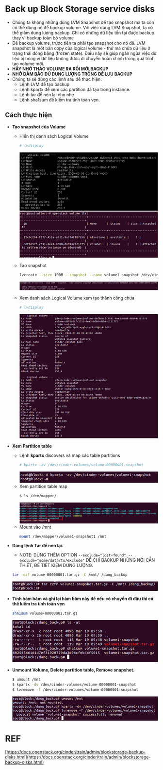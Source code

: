 ﻿# Back up Block Storage service disks

- Chúng ta không những dùng LVM Snapshot để tạo snapshot mà ta còn có thể dùng nó để backup volume. Với việc dùng LVM Snapshot, ta có thể giảm dung lượng backup. Chỉ có những dữ liệu tồn tại được backup thay vì backup toàn bộ volume
- Để backup volume, trước tiên ta phải tạo snapshot cho nó đã. LVM snapshot là môt bản copy của logical volume - thứ mà chứa dữ liệu ở trạng thái đóng băng (frozen state). Điều này sẽ giúp ngăn ngừa việc dữ liệu bị hỏng vì dữ liệu không được di chuyển hoàn chỉnh trong quá trình tạo volume mới. 
- **HÃY NHỚ THÁO VOLUME RA RỒI MỚI BACKUP**
- **NHỚ ĐẢM BẢO ĐỦ DUNG LƯỢNG TRỐNG ĐỂ LƯU BACKUP**
- Chúng ta sẽ dùng các lệnh sau để thực hiện:
	- Lệnh LVM để tạo backup
	- Lệnh kpartx để xem các partition đã tạo trong instance.
	- Lệnh tar để nén lại cho nhẹ
	- Lệnh sha1sum để kiểm tra tính toàn vẹn.

## Cách thực hiện
- **Tạo snapshot của Volume**
	- Hiển thị danh sách Logical Volume
		```sh
		# lvdisplay
		```  

		<img src = "../Images/II.6.7. Back up Block Storage service disks/1.png">  
		<br>
		<img src = "../Images/II.6.7. Back up Block Storage service disks/2.png">  

	- Tạo snapshot
		```sh
		lvcreate --size 100M --snapshot --name volume1-snapshot /dev/cinder-volumes/volume...
		```  
		<img src = "../Images/II.6.7. Back up Block Storage service disks/3.png">  
	- Xem danh sách Logical Volume xem tạo thành công chưa
		```sh
		# lvdisplay
	  ```  
	  <img src = "../Images/II.6.7. Back up Block Storage service disks/4.png">  

- **Xem Partition table**
	- Lệnh **kpartx** discovers và map các table partitions
		```sh
		# kpartx -av /dev/cinder-volumes/volume-00000001-snapshot
		```  
		<img src = "../Images/II.6.7. Back up Block Storage service disks/5.png">  
	- Xem partition table map
		```sh
		$ ls /dev/mapper/
		```  
		<img src = "../Images/II.6.7. Back up Block Storage service disks/6.png">  
	- Mount vào /mnt
		```sh
		mount /dev/mapper/volume1-snapshot1 /mnt
		```  
		
- **Dùng lệnh **Tar** để nén lại.** 
	- NOTE: DÙNG THÊM OPTION `--exclude="lost+found" --exclude="some/data/to/exclude"` ĐỂ CHỈ BACKUP NHỮNG NƠI CẦN THIẾT, ĐỂ TIẾT KIỆM DUNG LƯỢNG.
	```sh
	tar -czf volume-00000001.tar.gz -C /mnt/ /dang_backup
	```   
	<img src = "../Images/II.6.7. Back up Block Storage service disks/7.png">  

- **Tính hàm băm và ghi lại hàm băm này để nếu có chuyển đi đâu thì có thể kiểm tra tính toàn vẹn**
	```sh
	sha1sum volume-00000001.tar.gz
	```  
	<img src = "../Images/II.6.7. Back up Block Storage service disks/8.png">  
- **Unmount Volume, Delete partition table, Remove snapshot.**
	```sh
	$ umount /mnt
	$ kpartx -dv /dev/cinder-volumes/volume-00000001-snapshot
	$ lvremove -f /dev/cinder-volumes/volume-00000001-snapshot
	```  
	<img src = "../Images/II.6.7. Back up Block Storage service disks/9.png">  

# REF
[https://docs.openstack.org/cinder/train/admin/blockstorage-backup-disks.html](https://docs.openstack.org/cinder/train/admin/blockstorage-backup-disks.html)




